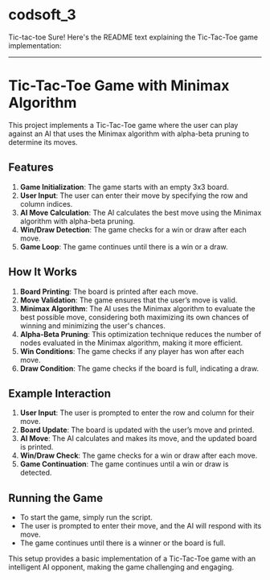 # codsoft_3
Tic-tac-toe
Sure! Here's the README text explaining the Tic-Tac-Toe game implementation:

---

# Tic-Tac-Toe Game with Minimax Algorithm

This project implements a Tic-Tac-Toe game where the user can play against an AI that uses the Minimax algorithm with alpha-beta pruning to determine its moves.

## Features

1. **Game Initialization**: The game starts with an empty 3x3 board.
2. **User Input**: The user can enter their move by specifying the row and column indices.
3. **AI Move Calculation**: The AI calculates the best move using the Minimax algorithm with alpha-beta pruning.
4. **Win/Draw Detection**: The game checks for a win or draw after each move.
5. **Game Loop**: The game continues until there is a win or a draw.

## How It Works

1. **Board Printing**: The board is printed after each move.
2. **Move Validation**: The game ensures that the user’s move is valid.
3. **Minimax Algorithm**: The AI uses the Minimax algorithm to evaluate the best possible move, considering both maximizing its own chances of winning and minimizing the user's chances.
4. **Alpha-Beta Pruning**: This optimization technique reduces the number of nodes evaluated in the Minimax algorithm, making it more efficient.
5. **Win Conditions**: The game checks if any player has won after each move.
6. **Draw Condition**: The game checks if the board is full, indicating a draw.

## Example Interaction

1. **User Input**: The user is prompted to enter the row and column for their move.
2. **Board Update**: The board is updated with the user’s move and printed.
3. **AI Move**: The AI calculates and makes its move, and the updated board is printed.
4. **Win/Draw Check**: The game checks for a win or draw after each move.
5. **Game Continuation**: The game continues until a win or draw is detected.

## Running the Game

- To start the game, simply run the script.
- The user is prompted to enter their move, and the AI will respond with its move.
- The game continues until there is a winner or the board is full.

This setup provides a basic implementation of a Tic-Tac-Toe game with an intelligent AI opponent, making the game challenging and engaging.
